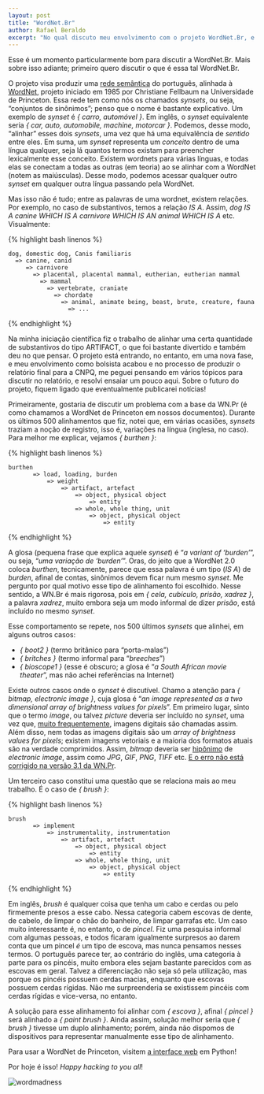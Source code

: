 ```yaml
---
layout: post
title: "WordNet.Br"
author: Rafael Beraldo
excerpt: "No qual discuto meu envolvimento com o projeto WordNet.Br, e alguns pontos sobre a base da WordNet."
---
```


Esse é um momento particularmente bom para discutir a WordNet.Br. Mais sobre
isso adiante; primeiro quero discutir o que é essa tal WordNet.Br. 

O projeto visa produzir uma [rede semântica][rede-semantica] do português,
alinhada à [WordNet][wnpr], projeto iniciado em 1985 por Christiane Fellbaum na
Universidade de Princeton.  Essa rede tem como nós os chamados _synsets_, ou
seja, “conjuntos de sinônimos”; penso que o nome é bastante explicativo. Um
exemplo de _synset_ é _{ carro, automóvel }_. Em inglês, o _synset_
equivalente seria _{ car, auto, automobile, machine, motorcar }_.
Podemos, desse modo, “alinhar” esses dois _synsets_, uma vez que há uma
equivalência de _sentido_ entre eles. Em suma, um _synset_ representa um
_conceito_ dentro de uma língua qualquer, seja lá quantos termos existam para
preencher lexicalmente esse conceito. Existem wordnets para várias línguas, e
todas elas se conectam a todas as outras (em teoria) ao se alinhar com a
WordNet (notem as maiúsculas). Desse modo, podemos acessar qualquer outro
_synset_ em qualquer outra língua passando pela WordNet.

Mas isso não é tudo; entre as palavras de uma wordnet, existem relações. Por
exemplo, no caso de substantivos, temos a relação _IS A_. Assim, _dog IS A
canine WHICH IS A carnivore WHICH IS AN animal WHICH IS A_ etc. Visualmente:

{% highlight bash linenos %}

    dog, domestic dog, Canis familiaris
      => canine, canid
         => carnivore
           => placental, placental mammal, eutherian, eutherian mammal
             => mammal
               => vertebrate, craniate
                 => chordate
                   => animal, animate being, beast, brute, creature, fauna
                     => ...

{% endhighlight %}

Na minha iniciação científica fiz o trabalho de alinhar uma certa quantidade de
substantivos do tipo ARTIFACT, o que foi bastante divertido e também deu no que
pensar. O projeto está entrando, no entanto, em uma nova fase, e meu
envolvimento como bolsista acabou e no processo de produzir o relatório final
para a CNPQ, me peguei pensando em vários tópicos para discutir no relatório, e
resolvi ensaiar um pouco aqui. Sobre o futuro do projeto, fiquem ligado que
eventualmente publicarei notícias!

Primeiramente, gostaria de discutir um problema com a base da WN.Pr (é como
chamamos a WordNet de Princeton em nossos documentos). Durante os últimos 500
alinhamentos que fiz, notei que, em várias ocasiões, _synsets_ traziam a noção
de registro, isso é, variações na língua (inglesa, no caso). Para melhor me
explicar, vejamos _{ burthen }_:

{% highlight bash linenos %}

    burthen
           => load, loading, burden
               => weight
                   => artifact, artefact
                       => object, physical object
                           => entity
                       => whole, whole thing, unit
                           => object, physical object
                               => entity

{% endhighlight %}

A glosa (pequena frase que explica aquele _synset_) é “_a variant of
‘burden’_”, ou seja, “_uma variação de ‘burden’_”. Oras, do jeito que a WordNet
2.0 coloca _burthen_, tecnicamente, parece que essa palavra é um tipo (_IS A_)
de _burden_, afinal de contas, sinônimos devem ficar num mesmo _synset_. Me
pergunto por qual motivo esse tipo de alinhamento foi escolhido. Nesse sentido,
a WN.Br é mais rigorosa, pois em _{ cela, cubículo, prisão, xadrez }_, a
palavra _xadrez_, muito embora seja um modo informal de dizer _prisão_, está
incluído no mesmo _synset_. 

Esse comportamento se repete, nos 500 últimos _synsets_ que alinhei, em alguns
outros casos:

* _{ boot2 }_ (termo britânico para “porta-malas”)
* _{ britches }_ (termo informal para “_breeches_”)
* _{ bioscope1 }_ (esse é obscuro; a glosa é “_a South African movie
  theater_”, mas não achei referências na Internet)

Existe outros casos onde o _synset_ é discutível. Chamo a atenção para _{
bitmap, electronic image }_, cuja glosa é “_an image represented as a two
dimensional array of brightness values for pixels_”. Em primeiro lugar, sinto
que o termo _image_, ou talvez _picture_ deveria ser incluído no _synset_, uma
vez que, [muito frequentemente][images-google], imagens digitais são chamadas
assim. Além disso, nem todas as imagens digitais são um _array of brightness
values for pixels_; existem imagens vetoriais e a maioria dos formatos atuais
são na verdade comprimidos. Assim, _bitmap_ deveria ser [hipônimo][hyponymy] de
_electronic image_, assim como _JPG_, _GIF_, _PNG_, _TIFF_ etc. [E o erro não
está corrigido na versão 3.1 da WN.Pr][error].

Um terceiro caso constitui uma questão que se relaciona mais ao meu trabalho. É
o caso de _{ brush }_:

{% highlight bash linenos %}

    brush
           => implement
               => instrumentality, instrumentation
                   => artifact, artefact
                       => object, physical object
                           => entity
                       => whole, whole thing, unit
                           => object, physical object
                               => entity

{% endhighlight %}

Em inglês, _brush_ é qualquer coisa que tenha um cabo e cerdas ou pelo
firmemente presos a esse cabo. Nessa categoria cabem escovas de dente, de
cabelo, de limpar o chão do banheiro, de limpar garrafas etc. Um caso muito
interessante é, no entanto, o de _pincel_. Fiz uma pesquisa informal com
algumas pessoas, e todos ficaram igualmente surpresos ao darem conta que um
pincel _é_ um tipo de escova, mas nunca pensamos nesses termos. O português
parece ter, ao contrário do inglês, uma categoria à parte para os pincéis,
muito embora eles sejam bastante parecidos com as escovas em geral. Talvez a
diferenciação não seja só pela utilização, mas porque os pincéis possuem cerdas
macias, enquanto que escovas possuem cerdas rígidas. Não me surpreenderia se
existissem pincéis com cerdas rígidas e vice-versa, no entanto.

A solução para esse alinhamento foi alinhar com _{ escova }_, afinal _{
pincel&nbsp;}_ será alinhado a _{ paint brush }_. Ainda assim, solução melhor
seria que _{  brush }_ tivesse um duplo alinhamento; porém, ainda não dispomos
de dispositivos para representar manualmente esse tipo de alinhamento.

Para usar a WordNet de Princeton, visitem [a interface web][wnpr-web] em
Python!

Por hoje é isso! _Happy hacking to you all_!

![wordmadness](http://www.cs.princeton.edu/courses/archive/spr07/cos226/assignments/wordnet-fig1.png "Wordneds are mad!")

[wnpr]: http://en.wikipedia.org/wiki/WordNet
[rede-semantica]: http://en.wikipedia.org/wiki/Semantic_network
[hyponymy]: http://en.wikipedia.org/wiki/Hyponymy
[error]: http://wordnetweb.princeton.edu/perl/webwn?o2=&o0=1&o8=1&o1=1&o7=&o5=&o9=&o6=&o3=&o4=&s=electronic+image
[images-google]: https://www.google.com/search?q=images
[wnpr-web]: http://wordnetweb.princeton.edu/perl/webwn
